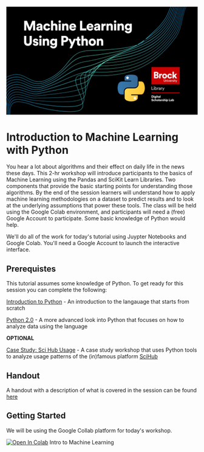 ![Workshop Splash](Machine-Learning-Python.jpg)


# Introduction to Machine Learning with Python

You hear a lot about algorithms and their effect on daily life in the news these days. This 2-hr workshop will introduce participants to the basics of Machine Learning using the Pandas and SciKit Learn Libraries. Two components that provide the basic starting points for understanding those algorithms. By the end of the session learners will understand how to apply machine learning methodologies on a dataset to predict results and to look at the underlying assumptions that power these tools. 
The class will be held using the Google Colab environment, and participants will need a (free) Google Account to participate. Some basic knowledge of Python would help. 

We'll do all of the work for today's tutorial using Juypter Notebooks and Google Colab.
You'll need a Google Account to launch the interactive interface.



## Prerequistes

This tutorial assumes some knowledge of Python. To get ready for this session you can complete the following:

[Introduction to Python](https://brockdsl.github.io/Intro_to_Python_Workshop/) - An introduction to the langauage that starts from scratch

[Python 2.0](https://brockdsl.github.io/Python_2.0_Workshop/) - A more advanced look into Python that focuses on how to analyze data using the language

**OPTIONAL**

[Case Study: Sci Hub Usage](https://brockdsl.github.io/SciHub_Workshop/) - A case study workshop that uses Python tools to analyze usage patterns of the (in)famous platform [SciHub](https://en.wikipedia.org/wiki/Sci-Hub)



## Handout

A handout with a description of what is covered in the session can be found  [here](https://brockdsl.github.io/Machine_Learning_with_Python/pythonmachine.pdf)



## Getting Started 

We will be using the Google Collab platform for today's workshop. 

[![Open In Colab](https://colab.research.google.com/assets/colab-badge.svg)](https://colab.research.google.com/github/BrockDSL/Machine_Learning_with_Python/blob/master/Machine_Learning%_Basics.ipynb) Intro to Machine Learning

